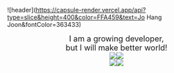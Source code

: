 ![header](https://capsule-render.vercel.app/api?type=slice&height=400&color=FFA459&text=Jo Hang Joon&fontColor=363433)

<center><span style="font-size: large">I am a growing developer,<br>but I will make better world!</span></center>



<center><img src="https://img.shields.io/badge/Gmail-EA4335?style=flat-square&logo=Gmail&logoColor=white&link=wngkd441@gmail.com"><img src="https://img.shields.io/badge/GitHub-181717?style=flat-square&logo=Github&logoColor=white&link=https://github.com/wngkd441"></center>

<center><img src="https://img.shields.io/badge/Python-3776AB?style=flat-square&logo=Python&logoColor=white"><img src="https://img.shields.io/badge/AI / ML-FB7A3B?style=flat-square&logo=GitBook&logoColor=white"></center>





















